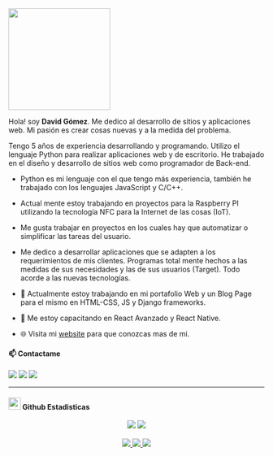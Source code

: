 
<img src="https://media.giphy.com/media/j5hWF2V3RlNGItTkGc/giphy.gif" width="200" >
<!--<img align='right' src="https://github.com/frideldev/frideldev/raw/master/LOGOFRIDELisitopio2.png" width="230">-->

Hola! soy <strong>David Gómez</strong>. Me dedico al desarrollo de sitios y aplicaciones web. Mi pasión es crear cosas nuevas y a la medida del problema.

Tengo 5 años de experiencia desarrollando y programando. Utilizo el lenguaje Python para realizar aplicaciones web y de escritorio. He trabajado en el diseño y desarrollo de sitios web como programador de Back-end.</p>

-  Python es mi lenguaje con el que tengo más experiencia, también he trabajado con los lenguajes JavaScript y C/C++.</p>

-  Actual mente estoy trabajando en proyectos para la Raspberry PI utilizando la tecnología NFC para la Internet de las cosas (IoT). </p>

-  Me gusta trabajar en proyectos en los cuales hay que automatizar o simplificar las tareas del usuario.</p>

-  Me dedico a desarrollar aplicaciones que se adapten a los requerimientos de mis clientes. Programas total mente hechos a las medidas de sus necesidades y las de sus usuarios (Target). Todo acorde a las nuevas tecnologías.</p>

- 🔭 Actualmente estoy trabajando en mi portafolio Web y un Blog Page para el mismo en HTML-CSS, JS y Django frameworks.
- 🌱 Me estoy capacitando en React Avanzado y React Native.
- 🌐 Visita mi [website](https://base-blog.herokuapp.com/) para que conozcas mas de mi.

#### 📫 Contactame

[<img src="https://img.shields.io/badge/linkedin-%230077B5.svg?&style=for-the-badge&logo=linkedin&logoColor=white" />](www.linkedin.com/in/agiledesign2)
[<img src="https://img.shields.io/badge/twitter-%231DA1F2.svg?&style=for-the-badge&logo=twitter&logoColor=white" />](https://twitter.com/pythondesign1)
[<img src ="https://img.shields.io/badge/portfolio-web%23.svg?&style=for-the-badge&logo=globe&logoColor=white">](https://agiledesign2.github.io/)

---
<h4> <img src="https://media.giphy.com/media/du3J3cXyzhj75IOgvA/giphy.gif" width="24"> Github Estadisticas</h4>

<p align = "center">
  <img src = "https://github-readme-stats.vercel.app/api?username=agiledesign2&show_icons=true&theme=radical&line_height=33">
  <img src = "https://github-readme-stats.vercel.app/api/top-langs/?username=agiledesign2&hide=css,html,ShaderLab&theme=tokyonight">
  <br>
  <br>
  <a href="https://github.com/agiledesign2">
    <img src="https://badges.pufler.dev/years/agiledesign2?style=flat-square&color=black&logo=github">
  </a>
  <a href="https://github.com/agiledesign2">
    <img src="https://badges.pufler.dev/repos/agiledesign2?style=flat-square&color=black&logo=github">
  </a>
  <a href="https://github.com/agiledesign2">
    <img src="https://badges.pufler.dev/visits/agiledesign2/agiledesign2?style=flat-square&color=black&logo=github">
  </a>
</p>

<!--
**agiledesign2/agiledesign2** is a ✨ _special_ ✨ repository because its `README.md` (this file) appears on your GitHub profile.

Here are some ideas to get you started:

- 🔭 I’m currently working on ...
- 🌱 I’m currently learning ...
- 👯 I’m looking to collaborate on ...
- 🤔 I’m looking for help with ...
- 💬 Ask me about ...
- 📫 How to reach me: ...
- 😄 Pronouns: ...
- ⚡ Fun fact: ...
-->
